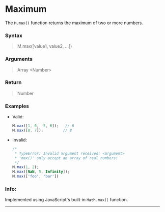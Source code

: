 # Maximum
The `M.max()` function returns the maximum of two or more numbers.

### Syntax
> M.max([value1, value2, ...])

### Arguments
> Array \<Number\>

### Return
> Number

### Examples
- Valid:
	```js
	M.max([1, 0, -5, 6]);   // 6
	M.max([8, 7]);         // 8
	```
- Invalid:
	```js
	/*
	 * TypeError: Invalid argument received: <argument>
	 * 'max()' only accept an array of real numbers!
	 */
	M.max(1, 2);
	M.max([NaN, 5, Infinity]);
	M.max(['foo', 'bar'])
	```

### Info:
Implemented using JavaScript's built-in `Math.max()` function.

------
